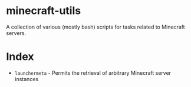 # minecraft-utils

A collection of various (mostly bash) scripts for tasks related to Minecraft servers.

# Index

- `launchermeta` - Permits the retrieval of arbitrary Minecraft server instances
